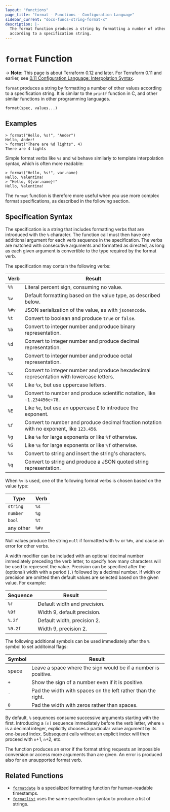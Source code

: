 ```yaml
---
layout: "functions"
page_title: "format - Functions - Configuration Language"
sidebar_current: "docs-funcs-string-format-x"
description: |-
  The format function produces a string by formatting a number of other values
  according to a specification string.
---
```


# `format` Function

-> **Note:** This page is about Terraform 0.12 and later. For Terraform 0.11 and
earlier, see
[0.11 Configuration Language: Interpolation Syntax](../../configuration-0-11/interpolation.html).

`format` produces a string by formatting a number of other values according
to a specification string. It is similar to the `printf` function in C, and
other similar functions in other programming languages.

```hcl
format(spec, values...)
```

## Examples

```
> format("Hello, %s!", "Ander")
Hello, Ander!
> format("There are %d lights", 4)
There are 4 lights
```

Simple format verbs like `%s` and `%d` behave similarly to template
interpolation syntax, which is often more readable:

```
> format("Hello, %s!", var.name)
Hello, Valentina!
> "Hello, ${var.name}!"
Hello, Valentina!
```

The `format` function is therefore more useful when you use more complex format
specifications, as described in the following section.

## Specification Syntax

The specification is a string that includes formatting verbs that are introduced
with the `%` character. The function call must then have one additional argument
for each verb sequence in the specification. The verbs are matched with
consecutive arguments and formatted as directed, as long as each given argument
is convertible to the type required by the format verb.

The specification may contain the following verbs:

| Verb  | Result                                                                                    |
| ----- | ----------------------------------------------------------------------------------------- |
| `%%`  | Literal percent sign, consuming no value.                                                 |
| `%v`  | Default formatting based on the value type, as described below.                           |
| `%#v` | JSON serialization of the value, as with `jsonencode`.                                    |
| `%t`  | Convert to boolean and produce `true` or `false`.                                         |
| `%b`  | Convert to integer number and produce binary representation.                              |
| `%d`  | Convert to integer number and produce decimal representation.                             |
| `%o`  | Convert to integer number and produce octal representation.                               |
| `%x`  | Convert to integer number and produce hexadecimal representation with lowercase letters.  |
| `%X`  | Like `%x`, but use uppercase letters.                                                     |
| `%e`  | Convert to number and produce scientific notation, like `-1.234456e+78`.                  |
| `%E`  | Like `%e`, but use an uppercase `E` to introduce the exponent.                            |
| `%f`  | Convert to number and produce decimal fraction notation with no exponent, like `123.456`. |
| `%g`  | Like `%e` for large exponents or like `%f` otherwise.                                     |
| `%G`  | Like `%E` for large exponents or like `%f` otherwise.                                     |
| `%s`  | Convert to string and insert the string's characters.                                     |
| `%q`  | Convert to string and produce a JSON quoted string representation.                        |

When `%v` is used, one of the following format verbs is chosen based on the value type:

| Type      | Verb  |
| --------- | ----- |
| `string`  | `%s`  |
| `number`  | `%g`  |
| `bool`    | `%t`  |
| any other | `%#v` |

Null values produce the string `null` if formatted with `%v` or `%#v`, and
cause an error for other verbs.

A width modifier can be included with an optional decimal number immediately
preceding the verb letter, to specify how many characters will be used to
represent the value. Precision can be specified after the (optional) width
with a period (`.`) followed by a decimal number. If width or precision are
omitted then default values are selected based on the given value. For example:

| Sequence | Result                       |
| -------- | ---------------------------- |
| `%f`     | Default width and precision. |
| `%9f`    | Width 9, default precision.  |
| `%.2f`   | Default width, precision 2.  |
| `%9.2f`  | Width 9, precision 2.        |

The following additional symbols can be used immediately after the `%` symbol
to set additoinal flags:

| Symbol | Result                                                         |
| ------ | -------------------------------------------------------------- |
| space  | Leave a space where the sign would be if a number is positive. |
| `+`    | Show the sign of a number even if it is positive.              |
| `-`    | Pad the width with spaces on the left rather than the right.   |
| `0`    | Pad the width with zeros rather than spaces.                   |

By default, `%` sequences consume successive arguments starting with the first.
Introducing a `[n]` sequence immediately before the verb letter, where `n` is a
decimal integer, explicitly chooses a particular value argument by its
one-based index. Subsequent calls without an explicit index will then proceed
with `n`+1, `n`+2, etc.

The function produces an error if the format string requests an impossible
conversion or access more arguments than are given. An error is produced also
for an unsupported format verb.

## Related Functions

* [`formatdate`](./formatdate.html) is a specialized formatting function for
  human-readable timestamps.
* [`formatlist`](./formatlist.html) uses the same specification syntax to
  produce a list of strings.
